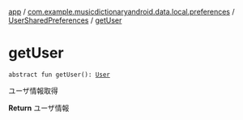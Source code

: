 [app](../../index.md) / [com.example.musicdictionaryandroid.data.local.preferences](../index.md) / [UserSharedPreferences](index.md) / [getUser](./get-user.md)

# getUser

`abstract fun getUser(): `[`User`](../../com.example.musicdictionaryandroid.domain.model.entity/-user/index.md)

ユーザ情報取得

**Return**
ユーザ情報

